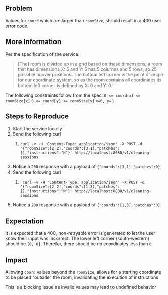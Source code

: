 ## Problem

Values for `coord` which are larger than `roomSize`, should result in a 400 user error code.

## More Information

Per the specification of the service:
> [The] room is divided up in a grid based on these dimensions; a room that has dimensions X: 5 and Y: 5 has 5 columns and 5 rows, so 25 possible hoover positions. The bottom left corner is the point of origin for our coordinate system, so as the room contains all coordinates its bottom left corner is defined by X: 0 and Y: 0.

The following constraints follow from the spec:
`0 <= coord[x] <= roomSize[x]`
`0 <= coord[y] <= roomSize[y]`
`x=0, y=1`

## Steps to Reproduce

1. Start the service locally
2. Send the following curl
    1. ```shell 
       curl -v -H 'Content-Type: application/json' -X POST -d '{"roomSize":[2,2],"coords":[3,1],"patches":[],"instructions":"N"}' http://localhost:8080/v1/cleaning-sessions
       ```
3. Notice a `200` response with a payload of `{"coords":[3,1],"patches":0}`
4. Send the following curl
   1. ```shell 
       curl -v -H 'Content-Type: application/json' -X POST -d '{"roomSize":[2,2],"coords":[1,3],"patches":[],"instructions":"N"}' http://localhost:8080/v1/cleaning-sessions
       ```
5. Notice a `200` response with a payload of `{"coords":[1,3],"patches":0}`

## Expectation

It is expected that a 400, non-retryable error is generated to let the user know their input was incorrect. The lower left corner (south-western) should be `[0, 0]`. Therefor, there should be no coordinates less than `0`.

## Impact

Allowing `coord` values beyond the `roomSize`, allows for a starting coordinate to be placed "outside" the room, invalidating the execution
of instructions

This is a blocking issue as invalid values may lead to undefined behavior
